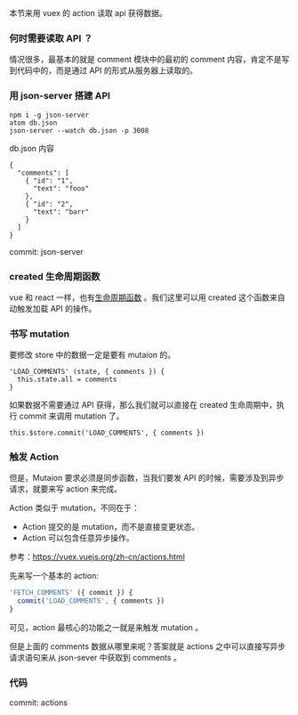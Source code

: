 本节来用 vuex 的 action 读取 api 获得数据。

### 何时需要读取 API ？

情况很多，最基本的就是 comment 模块中的最初的 comment 内容，肯定不是写到代码中的，而是通过 API 的形式从服务器上读取的。

### 用 json-server 搭建 API

```
npm i -g json-server
atom db.json
json-server --watch db.json -p 3008
```

db.json 内容

```
{
  "comments": [
    { "id": "1",
      "text": "fooo"
    },
    { "id": "2",
      "text": "barr"
    }
  ]
}
```


commit: json-server

### created 生命周期函数

vue 和 react 一样，也有[生命周期函数](https://cn.vuejs.org/v2/guide/instance.html#生命周期图示) 。我们这里可以用 created 这个函数来自动触发加载 API 的操作。

### 书写 mutation

要修改 store 中的数据一定是要有 mutaion 的。

```
'LOAD_COMMENTS' (state, { comments }) {
  this.state.all = comments
}
```

如果数据不需要通过 API 获得，那么我们就可以直接在 created 生命周期中，执行 commit 来调用 mutation 了。

```
this.$store.commit('LOAD_COMMENTS', { comments })
```

### 触发 Action

但是，Mutaion 要求必须是同步函数，当我们要发 API 的时候，需要涉及到异步请求，就要来写 action 来完成。

Action 类似于 mutation，不同在于：

- Action 提交的是 mutation，而不是直接变更状态。
- Action 可以包含任意异步操作。

参考：https://vuex.vuejs.org/zh-cn/actions.html


先来写一个基本的 action:

```js
'FETCH_COMMENTS' ({ commit }) {
  commit('LOAD_COMMENTS', { comments })
}
```

可见，action 最核心的功能之一就是来触发 mutation 。

但是上面的 comments 数据从哪里来呢？答案就是 actions 之中可以直接写异步请求语句来从 json-sever 中获取到 comments 。


### 代码

commit: actions

